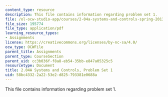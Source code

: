 ```yaml
---
content_type: resource
description: This file contains information regarding problem set 1.
file: /ol-ocw-studio-app/courses/2-04a-systems-and-controls-spring-2013/58bc43322a2253e2d825793381e0688a_MIT2_04AS13_ProblemSet1.pdf
file_size: 195774
file_type: application/pdf
learning_resource_types:
- Assignments
license: https://creativecommons.org/licenses/by-nc-sa/4.0/
ocw_type: OCWFile
parent_title: Assignments
parent_type: CourseSection
parent_uid: cc3b036f-f8a8-eb54-35bb-e847a05325c5
resourcetype: Document
title: 2.04A Systems and Controls, Problem Set 1
uid: 58bc4332-2a22-53e2-d825-793381e0688a
---
```

This file contains information regarding problem set 1.